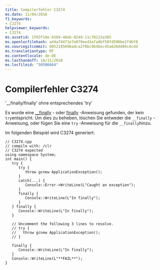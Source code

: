 ```yaml
---
title: Compilerfehler C3274
ms.date: 11/04/2016
f1_keywords:
- C3274
helpviewer_keywords:
- C3274
ms.assetid: 1f03f18e-b569-48eb-9249-11c70122a305
ms.openlocfilehash: a44a7d471e7e079ee43afa8bf58fd590be2f4bf8
ms.sourcegitcommit: 6052185696adca270bc9bdbec45a626dd89cdcdd
ms.translationtype: MT
ms.contentlocale: de-DE
ms.lasthandoff: 10/31/2018
ms.locfileid: "50506664"
---
```

# <a name="compiler-error-c3274"></a>Compilerfehler C3274

'__finally/finally' ohne entsprechendes 'try'

Es wurde eine [__finally](../../cpp/try-finally-statement.md) - oder [finally](../../dotnet/finally.md) -Anweisung gefunden, der kein `try`entspricht. Um dies zu beheben, löschen Sie entweder die `__finally` -Anweisung, oder fügen Sie eine `try` -Anweisung für die `__finally`hinzu.

Im folgenden Beispiel wird C3274 generiert:

```
// C3274.cpp
// compile with: /clr
// C3274 expected
using namespace System;
int main() {
   try {
      try {
         throw gcnew ApplicationException();
      }
      catch(...) {
         Console::Error->WriteLine(L"Caught an exception");
      }
      finally {
         Console::WriteLine(L"In finally");
      }
   } finally {
      Console::WriteLine(L"In finally");
   }

   // Uncomment the following 3 lines to resolve.
   // try {
   //   throw gcnew ApplicationException();
   // }

   finally {
      Console::WriteLine(L"In finally");
   }
   Console::WriteLine(L"**FAIL**");
}
```
